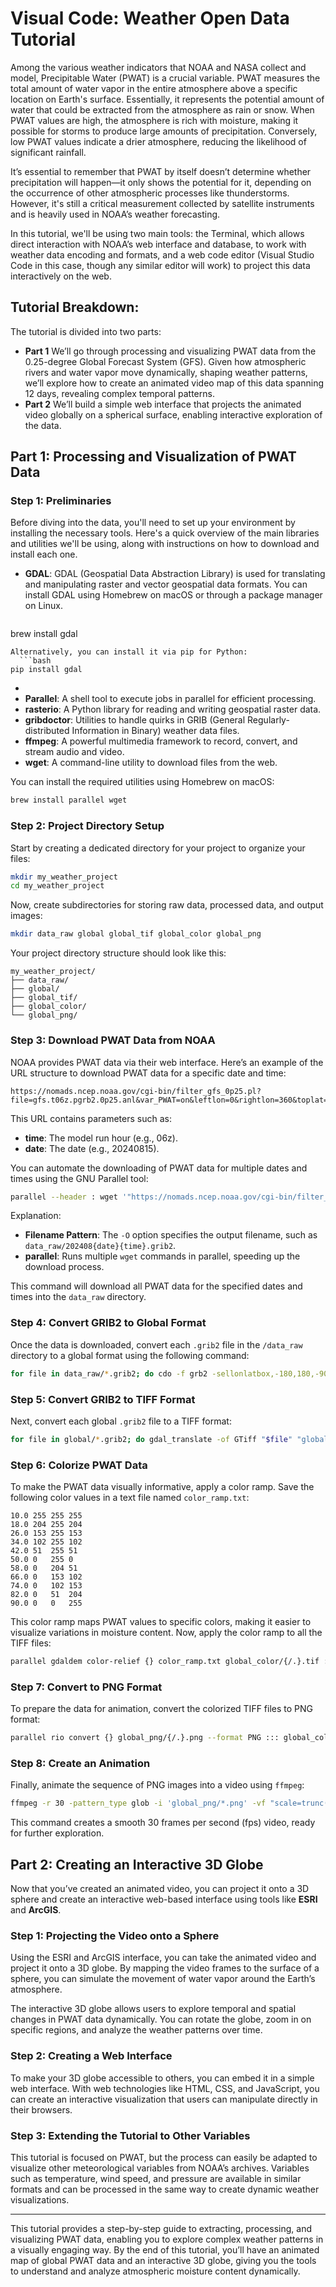 
# Visual Code: Weather Open Data Tutorial

Among the various weather indicators that NOAA and NASA collect and model, Precipitable Water (PWAT) is a crucial variable. PWAT measures the total amount of water vapor in the entire atmosphere above a specific location on Earth's surface. Essentially, it represents the potential amount of water that could be extracted from the atmosphere as rain or snow. When PWAT values are high, the atmosphere is rich with moisture, making it possible for storms to produce large amounts of precipitation. Conversely, low PWAT values indicate a drier atmosphere, reducing the likelihood of significant rainfall.

It’s essential to remember that PWAT by itself doesn’t determine whether precipitation will happen—it only shows the potential for it, depending on the occurrence of other atmospheric processes like thunderstorms. However, it's still a critical measurement collected by satellite instruments and is heavily used in NOAA’s weather forecasting.

In this tutorial, we'll be using two main tools: the Terminal, which allows direct interaction with NOAA’s web interface and database, to work with weather data encoding and formats, and a web code editor (Visual Studio Code in this case, though any similar editor will work) to project this data interactively on the web.

## Tutorial Breakdown:
The tutorial is divided into two parts: 
- **Part 1** We’ll go through processing and visualizing PWAT data from the 0.25-degree Global Forecast System (GFS). Given how atmospheric rivers and water vapor move dynamically, shaping weather patterns, we’ll explore how to create an animated video map of this data spanning 12 days, revealing complex temporal patterns.
- **Part 2** We’ll build a simple web interface that projects the animated video globally on a spherical surface, enabling interactive exploration of the data.

## Part 1: Processing and Visualization of PWAT Data

### Step 1: Preliminaries

Before diving into the data, you'll need to set up your environment by installing the necessary tools. Here's a quick overview of the main libraries and utilities we'll be using, along with instructions on how to download and install each one.

- **GDAL**: GDAL (Geospatial Data Abstraction Library) is used for translating and manipulating raster and vector geospatial data formats. You can install GDAL using Homebrew on macOS or through a package manager on Linux.
  ```bash
brew install gdal
```
Alternatively, you can install it via pip for Python:
  ```bash
pip install gdal
```

- 
- **Parallel**: A shell tool to execute jobs in parallel for efficient processing.
- **rasterio**: A Python library for reading and writing geospatial raster data.
- **gribdoctor**: Utilities to handle quirks in GRIB (General Regularly-distributed Information in Binary) weather data files.
- **ffmpeg**: A powerful multimedia framework to record, convert, and stream audio and video.
- **wget**: A command-line utility to download files from the web.

You can install the required utilities using Homebrew on macOS:

```bash
brew install parallel wget
```

### Step 2: Project Directory Setup

Start by creating a dedicated directory for your project to organize your files:

```bash
mkdir my_weather_project
cd my_weather_project
```

Now, create subdirectories for storing raw data, processed data, and output images:

```bash
mkdir data_raw global global_tif global_color global_png
```

Your project directory structure should look like this:

```
my_weather_project/
├── data_raw/
├── global/
├── global_tif/
├── global_color/
└── global_png/
```

### Step 3: Download PWAT Data from NOAA

NOAA provides PWAT data via their web interface. Here’s an example of the URL structure to download PWAT data for a specific date and time:

```text
https://nomads.ncep.noaa.gov/cgi-bin/filter_gfs_0p25.pl?file=gfs.t06z.pgrb2.0p25.anl&var_PWAT=on&leftlon=0&rightlon=360&toplat=90&bottomlat=-90&dir=%2Fgfs.20240815%2F06%2Fatmos
```

This URL contains parameters such as:
- **time**: The model run hour (e.g., 06z).
- **date**: The date (e.g., 20240815).

You can automate the downloading of PWAT data for multiple dates and times using the GNU Parallel tool:

```bash
parallel --header : wget '"https://nomads.ncep.noaa.gov/cgi-bin/filter_gfs_0p25.pl?file=gfs.t{time}z.pgrb2.0p25.anl&var_PWAT=on&leftlon=0&rightlon=360&toplat=90&bottomlat=-90&dir=%2Fgfs.202408{date}%2F{time}%2Fatmos"' -O data_raw/202408{date}{time}.grib2 ::: date {01..31} ::: time {00,06,12,18}
```

Explanation:
- **Filename Pattern**: The `-O` option specifies the output filename, such as `data_raw/202408{date}{time}.grib2`.
- **parallel**: Runs multiple `wget` commands in parallel, speeding up the download process.

This command will download all PWAT data for the specified dates and times into the `data_raw` directory.

### Step 4: Convert GRIB2 to Global Format

Once the data is downloaded, convert each `.grib2` file in the `/data_raw` directory to a global format using the following command:

```bash
for file in data_raw/*.grib2; do cdo -f grb2 -sellonlatbox,-180,180,-90,90 $file global/$(basename $file); done
```

### Step 5: Convert GRIB2 to TIFF Format

Next, convert each global `.grib2` file to a TIFF format:

```bash
for file in global/*.grib2; do gdal_translate -of GTiff "$file" "global_tif/$(basename "$file" .grib2).tif"; done
```

### Step 6: Colorize PWAT Data

To make the PWAT data visually informative, apply a color ramp. Save the following color values in a text file named `color_ramp.txt`:

```text
10.0 255 255 255
18.0 204 255 204
26.0 153 255 153
34.0 102 255 102
42.0 51  255 51
50.0 0   255 0
58.0 0   204 51
66.0 0   153 102
74.0 0   102 153
82.0 0   51  204
90.0 0   0   255
```

This color ramp maps PWAT values to specific colors, making it easier to visualize variations in moisture content. Now, apply the color ramp to all the TIFF files:

```bash
parallel gdaldem color-relief {} color_ramp.txt global_color/{/.}.tif ::: global_tif/*.tif
```

### Step 7: Convert to PNG Format

To prepare the data for animation, convert the colorized TIFF files to PNG format:

```bash
parallel rio convert {} global_png/{/.}.png --format PNG ::: global_color/*.tif
```

### Step 8: Create an Animation

Finally, animate the sequence of PNG images into a video using `ffmpeg`:

```bash
ffmpeg -r 30 -pattern_type glob -i 'global_png/*.png' -vf "scale=trunc(iw/2)*2:trunc(ih/2)*2" -c:v libx264 -preset veryslow -crf 18 -pix_fmt yuv420p animation.mp4
```

This command creates a smooth 30 frames per second (fps) video, ready for further exploration.

## Part 2: Creating an Interactive 3D Globe

Now that you’ve created an animated video, you can project it onto a 3D sphere and create an interactive web-based interface using tools like **ESRI** and **ArcGIS**.

### Step 1: Projecting the Video onto a Sphere

Using the ESRI and ArcGIS interface, you can take the animated video and project it onto a 3D globe. By mapping the video frames to the surface of a sphere, you can simulate the movement of water vapor around the Earth’s atmosphere.

The interactive 3D globe allows users to explore temporal and spatial changes in PWAT data dynamically. You can rotate the globe, zoom in on specific regions, and analyze the weather patterns over time.

### Step 2: Creating a Web Interface

To make your 3D globe accessible to others, you can embed it in a simple web interface. With web technologies like HTML, CSS, and JavaScript, you can create an interactive visualization that users can manipulate directly in their browsers.

### Step 3: Extending the Tutorial to Other Variables

This tutorial is focused on PWAT, but the process can easily be adapted to visualize other meteorological variables from NOAA’s archives. Variables such as temperature, wind speed, and pressure are available in similar formats and can be processed in the same way to create dynamic weather visualizations.

---

This tutorial provides a step-by-step guide to extracting, processing, and visualizing PWAT data, enabling you to explore complex weather patterns in a visually engaging way. By the end of this tutorial, you’ll have an animated map of global PWAT data and an interactive 3D globe, giving you the tools to understand and analyze atmospheric moisture content dynamically.
